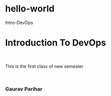 # hello-world
Intro-DevOps
<h1>Introduction To DevOps</h1><br>
<p> This is the first class of new semester</p><br>
<h3>Gaurav Parihar<h3>
